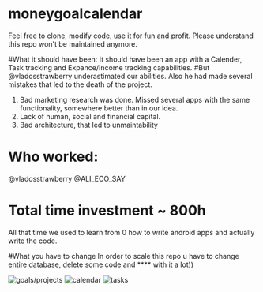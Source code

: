 # moneygoalcalendar
Feel free to clone, modify code, use it for fun and profit.
Please understand this repo won't be maintained anymore.

#What it should have been:
  It should have been an app with a Calender, Task tracking and Expance/Income tracking capabilities.
  #But 
  @vladosstrawberry underastimated our abilities. Also he had made several mistakes that led to the death of the project.
  1. Bad marketing research was done. Missed several apps with the same functionality, somewhere better than in our idea.
  2. Lack of human, social and financial capital.
  3. Bad architecture, that led to unmaintability
  
  
# Who worked:
  @vladosstrawberry
  @ALI_ECO_SAY
  
# Total time investment ~ 800h
  All that time we used to learn from 0 how to write android apps and actually write the code.



#What you have to change
In order to scale this repo u have to change entire database, delete some code and **** with it a lot))


![goals/projects](https://i.imgur.com/JPBHN0I.png)
![calendar](https://i.imgur.com/8MOWI9B.png)
![tasks](https://i.imgur.com/F5m14dr.png)
